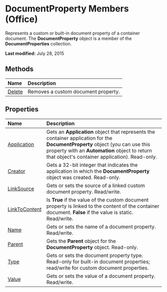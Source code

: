 
# DocumentProperty Members (Office)
Represents a custom or built-in document property of a container document. The  **DocumentProperty** object is a member of the **DocumentProperties** collection.

 **Last modified:** July 28, 2015


## Methods



|**Name**|**Description**|
|:-----|:-----|
| [Delete](2a9ac097-0156-007f-2b4b-62a34b240f71.md)|Removes a custom document property.|

## Properties



|**Name**|**Description**|
|:-----|:-----|
| [Application](7ab10408-c796-92de-8603-ce67c5f0af34.md)|Gets an  **Application** object that represents the container application for the **DocumentProperty** object (you can use this property with an **Automation** object to return that object's container application). Read-only.|
| [Creator](ebe1203f-7aed-266e-0701-00da74da7066.md)|Gets a 32-bit integer that indicates the application in which the  **DocumentProperty** object was created. Read-only.|
| [LinkSource](3e3a6ebc-615a-298e-c40f-cbb6d5cf63e3.md)|Gets or sets the source of a linked custom document property. Read/write.|
| [LinkToContent](062df6df-cdee-81fc-3244-e229dacaa64e.md)|Is  **True** if the value of the custom document property is linked to the content of the container document. **False** if the value is static. Read/write.|
| [Name](b609c38e-71ca-e019-9852-fc7811dc798f.md)|Gets or sets the name of a document property. Read/write.|
| [Parent](4d6e4c41-09d2-7e0b-c35b-fde629c53c46.md)|Gets the  **Parent** object for the **DocumentProperty** object. Read-only.|
| [Type](a6a18498-7a71-b2fb-f037-195bddd70573.md)|Gets or sets the document property type. Read-only for built-in document properties; read/write for custom document properties.|
| [Value](2d66f8f7-0dfd-e3df-168f-1ca0dfbb0e70.md)|Gets or sets the value of a document property. Read/write.|
